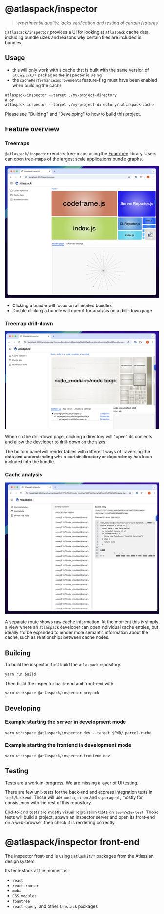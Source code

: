 # @atlaspack/inspector

> _experimental quality, lacks verification and testing of certain features_

`@atlaspack/inspector` provides a UI for looking at `atlaspack` cache data, including bundle
sizes and reasons why certain files are included in bundles.

## Usage

- this will only work with a cache that is built with the same version of `atlaspack/*` packages
  the inspector is using
- the `cachePerformanceImprovements` feature-flag must have been enabled when building the cache

```
atlaspack-inspector --target ./my-project-directory
# or
atlaspack-inspector --target ./my-project-directory/.atlaspack-cache
```

Please see "Building" and "Developing" to how to build this project.

## Feature overview

### Treemaps

`@atlaspack/inspector` renders tree-maps using the [FoamTree](https://get.carrotsearch.com/foamtree/)
library. Users can open tree-maps of the largest scale applications bundle graphs.

![Treemap](screenshots/treemap.png)

- Clicking a bundle will focus on all related bundles
- Double clicking a bundle will open it for analysis on a drill-down page

### Treemap drill-down

![Bottom-up](screenshots/bottom-up.png)

When on the drill-down page, clicking a directory will "open" its contents and allow the developer
to drill-down on the sizes.

The bottom panel will render tables with different ways of traversing the data and understanding
why a certain directory or dependency has been included into the bundle.

### Cache analysis

![Cache inspector](screenshots/cache-inspector.png)

A separate route shows raw cache information. At the moment this is simply a view where an `atlaspack`
developer can open individual cache entries, but ideally it'd be expanded to render more semantic
information about the cache, such as relationships between cache nodes.

## Building

To build the inspector, first build the `atlaspack` repository:

```
yarn run build
```

Then build the inspector back-end and front-end with:

```
yarn workspace @atlaspack/inspector prepack
```

## Developing

### Example starting the server in development mode

```
yarn workspace @atlaspack/inspector dev --target $PWD/.parcel-cache
```

### Example starting the frontend in development mode

```
yarn workspace @atlaspack/inspector-frontend dev
```

## Testing

Tests are a work-in-progress. We are missing a layer of UI testing.

There are few unit-tests for the back-end and express integration tests in `test/backend`.
Those will use `mocha`, `sinon` and `superagent`, mostly for consistency with the rest of this repository.

End-to-end tests are mostly visual regression tests on `test/e2e-test`. Those tests will build a project,
spawn an inspector server and open its front-end on a web-browser, then check it is rendering correctly.

# @atlaspack/inspector front-end

The inspector front-end is using `@atlaskit/*` packages from the Atlassian design system.

Its tech-stack at the moment is:

- `react`
- `react-router`
- `mobx`
- `CSS modules`
- `foamtree`
- `react-query`, and other `tanstack` packages

